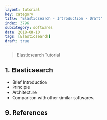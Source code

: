 ```yaml
---
layout: tutorial
key: category
title: "Elasticsearch - Introduction - Draft"
index: 3796
subcategory: softwares
date: 2018-08-10
tags: [Elasticsearch]
draft: true
---
```


> Elasticsearch Tutorial

## 1. Elasticsearch
* Brief Introduction
* Principle
* Architecture
* Comparison with other similar softwares.


## 9. References
